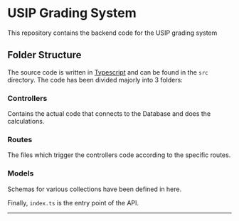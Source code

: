 # USIP Grading System

This repository contains the backend code for the USIP grading system

## Folder Structure

The source code is written in [Typescript](https://www.typescriptlang.org/) and can be found in the `src` directory.
The code has been divided majorly into 3 folders:

### Controllers

Contains the actual code that connects to the Database and does the calculations.

### Routes

The files which trigger the controllers code according to the specific routes.

### Models

Schemas for various collections have been defined in here.

Finally, `index.ts` is the entry point of the API.

---
